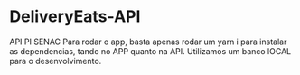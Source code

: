 # DeliveryEats-API
API PI SENAC
Para rodar o app, basta apenas rodar um yarn i para instalar as dependencias, tando no APP quanto na API. Utilizamos um banco lOCAL para o desenvolvimento.

